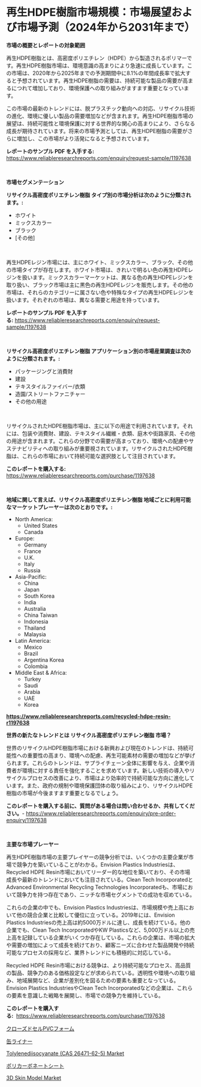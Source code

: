 <p><h1>再生HDPE樹脂市場規模：市場展望および市場予測（2024年から2031年まで）</h1></p><p><strong>市場の概要とレポートの対象範囲</strong></p>
<p><p>再生HDPE樹脂とは、高密度ポリエチレン（HDPE）から製造されるポリマーです。再生HDPE樹脂市場は、環境意識の高まりにより急速に成長しています。この市場は、2020年から2025年までの予測期間中に8.1%の年間成長率で拡大すると予想されています。再生HDPE樹脂の需要は、持続可能な製品の需要が高まるにつれて増加しており、環境保護への取り組みがますます重要となっています。</p><p>この市場の最新のトレンドには、脱プラスチック動向への対応、リサイクル技術の進化、環境に優しい製品の需要増加などが含まれます。再生HDPE樹脂市場の展望は、持続可能性と環境保護に対する世界的な関心の高まりにより、さらなる成長が期待されています。将来の市場予測としては、再生HDPE樹脂の需要がさらに増加し、この市場がより活発になると予想されています。</p></p>
<p><strong>レポートのサンプル PDF を入手する:</strong> <a href="https://www.reliableresearchreports.com/enquiry/request-sample/1197638">https://www.reliableresearchreports.com/enquiry/request-sample/1197638</a></p>
<p>&nbsp;</p>
<p><strong>市場セグメンテーション</strong></p>
<p><strong>リサイクル高密度ポリエチレン樹脂 タイプ別の市場分析は次のように分類されます。:</strong></p>
<p><ul><li>ホワイト</li><li>ミックスカラー</li><li>ブラック</li><li>[その他]</li></ul></p>
<p>&nbsp;</p>
<p><p>再生HDPEレジン市場には、主にホワイト、ミックスカラー、ブラック、その他の市場タイプが存在します。ホワイト市場は、きれいで明るい色の再生HDPEレジンを扱います。ミックスカラーマーケットは、異なる色の再生HDPEレジンを取り扱い、ブラック市場は主に黒色の再生HDPEレジンを販売します。その他の市場は、それらのカテゴリーに属さない色や特殊なタイプの再生HDPEレジンを扱います。それぞれの市場は、異なる需要と用途を持っています。</p></p>
<p><strong>レポートのサンプル PDF を入手する:</strong>&nbsp;<a href="https://www.reliableresearchreports.com/enquiry/request-sample/1197638">https://www.reliableresearchreports.com/enquiry/request-sample/1197638</a></p>
<p>&nbsp;</p>
<p><strong> リサイクル高密度ポリエチレン樹脂 アプリケーション別の市場産業調査は次のように分類されます。:</strong></p>
<p><ul><li>パッケージングと消費財</li><li>建設</li><li>テキスタイルファイバー/衣類</li><li>造園/ストリートファニチャー</li><li>その他の用途</li></ul></p>
<p>&nbsp;</p>
<p><p>リサイクルされたHDPE樹脂市場は、主に以下の用途で利用されています。それには、包装や消費財、建設、テキスタイル繊維・衣類、庭木や街路家具、その他の用途が含まれます。これらの分野での需要が高まっており、環境への配慮やサステナビリティへの取り組みが重要視されています。リサイクルされたHDPE樹脂は、これらの市場において持続可能な選択肢として注目されています。</p></p>
<p><strong>このレポートを購入する:</strong>&nbsp; <a href="https://www.reliableresearchreports.com/purchase/1197638">https://www.reliableresearchreports.com/purchase/1197638</a></p>
<p>&nbsp;</p>
<p><strong>地域に関して言えば、リサイクル高密度ポリエチレン樹脂 地域ごとに利用可能なマーケットプレーヤーは次のとおりです。:</strong></p>
<p><ul>
    <li>
        North America:
        <ul>
            <li>United States</li>
            <li>Canada</li>
        </ul>
    </li>
    <li>
        Europe:
        <ul>
            <li>Germany</li>
            <li>France</li>
            <li>U.K.</li>
            <li>Italy</li>
            <li>Russia</li>
        </ul>
    </li>
    <li>
        Asia-Pacific:
        <ul>
            <li>China</li>
            <li>Japan</li>
            <li>South Korea</li>
            <li>India</li>
            <li>Australia</li>
            <li>China Taiwan</li>
            <li>Indonesia</li>
            <li>Thailand</li>
            <li>Malaysia</li>
        </ul>
    </li>
    <li>
        Latin America:
        <ul>
            <li>Mexico</li>
            <li>Brazil</li>
            <li>Argentina Korea</li>
            <li>Colombia</li>
        </ul>
    </li>
    <li>
        Middle East & Africa:
        <ul>
            <li>Turkey</li>
            <li>Saudi</li>
            <li>Arabia</li>
            <li>UAE</li>
            <li>Korea</li>
        </ul>
    </li>
    </ul></p>
<p><strong><a href="https://www.reliableresearchreports.com/recycled-hdpe-resin-r1197638">https://www.reliableresearchreports.com/recycled-hdpe-resin-r1197638</a></strong>&nbsp;</p>
<p><strong>世界の新たなトレンドとは リサイクル高密度ポリエチレン樹脂 市場？</strong></p>
<p><p>世界のリサイクルHDPE樹脂市場における新興および現在のトレンドは、持続可能性への重要性の高まり、環境への配慮、再生可能素材の需要の増加などが挙げられます。これらのトレンドは、サプライチェーン全体に影響を与え、企業や消費者が環境に対する責任を強化することを求めています。新しい技術の導入やリサイクルプロセスの改善により、市場はより効率的で持続可能な方向に進化しています。また、政府の規制や環境保護団体の取り組みにより、リサイクルHDPE樹脂の市場が今後ますます重要となるでしょう。</p></p>
<p><strong>このレポートを購入する前に、質問がある場合は問い合わせるか、共有してください。</strong>- <a href="https://www.reliableresearchreports.com/enquiry/pre-order-enquiry/1197638">https://www.reliableresearchreports.com/enquiry/pre-order-enquiry/1197638</a></p>
<p>&nbsp;</p>
<p><strong>主要な市場プレーヤー</strong></p>
<p><p>再生HDPE樹脂市場の主要プレイヤーの競争分析では、いくつかの主要企業が市場で競争力を築いていることがわかる。Envision Plastics Industriesは、Recycled HDPE Resin市場においてリーダー的な地位を築いており、その市場成長や最新のトレンドにおいても注目されている。Clean Tech IncorporatedとAdvanced Environmental Recycling Technologies Incorporatedも、市場において競争力を持つ存在であり、ニッチな市場セグメントでの成功を収めている。</p><p>これらの企業の中でも、Envision Plastics Industriesは、市場規模や売上高において他の競合企業と比較して優位に立っている。2019年には、Envision Plastics Industriesの売上高は約5000万ドルに達し、成長を続けている。他の企業でも、Clean Tech IncorporatedやKW Plasticsなど、5,000万ドル以上の売上高を記録している企業がいくつか存在している。これらの企業は、市場の拡大や需要の増加によって成長を続けており、顧客ニーズに合わせた製品開発や持続可能なプロセスの採用など、業界トレンドにも積極的に対応している。</p><p>Recycled HDPE Resin市場における競争は、より持続可能なプロセス、高品質の製品、競争力のある価格設定などが求められている。透明性や環境への取り組み、地域展開など、企業が差別化を図るための要素も重要となっている。Envision Plastics IndustriesやClean Tech Incorporatedなどの企業は、これらの要素を意識した戦略を展開し、市場での競争力を維持している。</p></p>
<p><strong>このレポートを購入する:</strong>&nbsp;&nbsp;<a href="https://www.reliableresearchreports.com/purchase/1197638">https://www.reliableresearchreports.com/purchase/1197638</a></p>
<p><p><a href="https://github.com/laurenreichert/Market-Research-Report-List-1/blob/main/603674822841.md">クローズドセルPVCフォーム</a></p><p><a href="https://github.com/RodHoppe07/Market-Research-Report-List-1/blob/main/773535022842.md">缶ライナー</a></p><p><a href="https://www.linkedin.com/pulse/tolylenediisocyanate-cas-26471-62-5-market-size-examines-its-4n78e?trackingId=nb6V7gK%2BUcU%2BE4%2By7e162Q%3D%3D">Tolylenediisocyanate (CAS 26471-62-5) Market</a></p><p><a href="https://medium.com/@camerondowd204/2024%E5%B9%B4%E3%81%8B%E3%82%892031%E5%B9%B4%E3%81%BE%E3%81%A7%E3%81%AE%E6%9C%9F%E9%96%93%E3%81%AE%E3%83%9D%E3%83%AA%E3%82%AB%E3%83%BC%E3%83%9C%E3%83%8D%E3%83%BC%E3%83%88%E3%82%B7%E3%83%BC%E3%83%88%E5%B8%82%E5%A0%B4%E5%88%86%E6%9E%90%E3%81%A8%E3%82%B5%E3%82%A4%E3%82%BA%E4%BA%88%E6%B8%AC-ae210ba7304f">ポリカーボネートシート</a></p><p><a href="https://github.com/mbisetmhermsr/Market-Research-Report-List-2/blob/main/3d-skin-model-market.md">3D Skin Model Market</a></p></p>